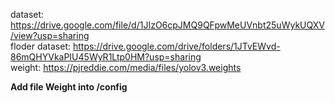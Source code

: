 dataset: https://drive.google.com/file/d/1JIzO6cpJMQ9QFpwMeUVnbt25uWykUQXV/view?usp=sharing </br>
floder dataset: https://drive.google.com/drive/folders/1JTvEWvd-86mQHYVkaPIU45WyR1Ltp0HM?usp=sharing </br>
weight: https://pjreddie.com/media/files/yolov3.weights </br>

<b>Add file Weight into /config </b>

